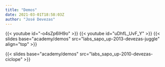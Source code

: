 ```yaml
---
title: "Demos"
date: 2021-03-01T18:58:03Z
author: "José Devezas"
---
```


{{< youtube id="-o4sZp6lH9o" >}}
{{< youtube id="uDhfL_UvF_Y" >}}
{{< slides base="academy/demos" src="labs_sapo_up-2013-devezas-juggle" align="top" >}}

{{< slides base="academy/demos" src="labs_sapo_up-2010-devezas-ciclope" >}}